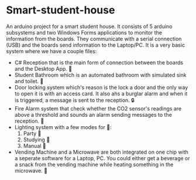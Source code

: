 # Smart-student-house
An arduino project for a smart student house. It consists of 5 arduino subsystems and two Windows Forms applications to monitor the information from the boards. 
They communicate with a serial connection (USB) and the boards send information to the Laptop/PC. It is a very basic system where we have a couple files: </br> 
<ul>
  <li> C# Reception that is the main form of connection between the boards and the Desktop App. 🧾</li>
  <li> Student Bathroom which is an automated bathroom with simulated sink and toilet. 🛁</li>
  <li> Door locking system which's reason is the lock a door and the only way to open it is with an access card. It also ahs a burglar alarm and when it is triggered, a message is sent to the reception. 🔒 </li>
  <li> Fire Alarm system that check whether the CO2 sensor's readings are above a threshold and sounds an alarm sending messages to the reception. 🚒</li>
  <li> Lighting system with a few modes for 🔦:
    <ol>
      <li> Party 🎊</li>
      <li> Studying 📖</li>
      <li> Manual 🔑</li>
    </ol>
  <li> Vending Machine and a Microwave are both integrated on one chip with a seperate software for a Laptop, PC. You could either get a beverage or a snack from the vending machine while heating something in the microwave. 🎰
</ul>

